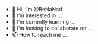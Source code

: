 - 👋 Hi, I’m @BeNaNad
- 👀 I’m interested in ...
- 🌱 I’m currently learning ...
- 💞️ I’m looking to collaborate on ...
- 📫 How to reach me ...

<!---
BeNaNad/BeNaNad is a ✨ special ✨ repository because its `README.md` (this file) appears on your GitHub profile.
You can click the Preview link to take a look at your changes.
--->
